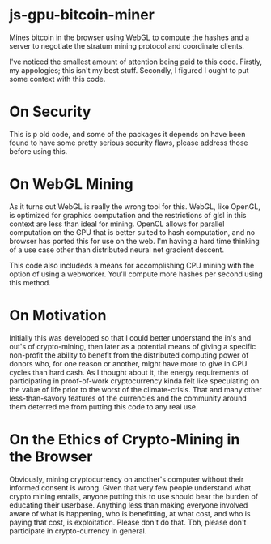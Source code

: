 # js-gpu-bitcoin-miner
Mines bitcoin in the browser using WebGL to compute the hashes and a server to negotiate the stratum mining protocol and coordinate clients.

I've noticed the smallest amount of attention being paid to this code. Firstly, my appologies; this isn't my best stuff. Secondly, I figured
I ought to put some context with this code.

# On Security
This is p old code, and some of the packages it depends on have been found to have some pretty serious security flaws, please address those
before using this.

# On WebGL Mining
As it turns out WebGL is really the wrong tool for this. WebGL, like OpenGL, is optimized for graphics computation and the restrictions of 
glsl in this context are less than ideal for mining. OpenCL allows for parallel computation on the GPU that is better suited to hash computation,
and no browser has ported this for use on the web. I'm having a hard time thinking of a use case other than distributed neural net gradient descent.

This code also includeds a means for accomplishing CPU mining with the option of using a webworker. You'll compute more hashes per second 
using this method.

# On Motivation
Initially this was developed so that I could better understand the in's and out's of crypto-mining, then later as a potential means of 
giving a specific non-profit the ability to benefit from the distributed computing power of donors who, for one reason or another, might
have more to give in CPU cycles than hard cash. As I thought about it, the energy requirements of participating in proof-of-work 
cryptocurrency kinda felt like speculating on the value of life prior to the worst of the climate-crisis. That and many other less-than-savory 
features of the currencies and the community around them deterred me from putting this code to any real use.

# On the Ethics of Crypto-Mining in the Browser
Obviously, mining cryptocurrency on another's computer without their informed consent is wrong. Given that very few people understand what
crypto mining entails, anyone putting this to use should bear the burden of educating their userbase. Anything less than making everyone 
involved aware of what is happening, who is benefitting, at what cost, and who is paying that cost, is exploitation. Please don't do that.
Tbh, please don't participate in crypto-currency in general.
